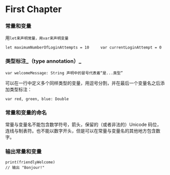 # First Chapter

### 常量和变量

用`let来声明常量，用var来声明变量`

`let maximumNumberOfLoginAttempts = 10    
 var currentLoginAttempt = 0`

### 类型标注_（type annotation）_

```
var welcomeMessage: String 声明中的冒号代表着“是...类型”
```

  可以在一行中定义多个同样类型的变量，用逗号分割，并在最后一个变量名之后添加类型标注：

```
var red, green, blue: Double
```

### 常量和变量的命名

常量与变量名不能包含数学符号，箭头，保留的（或者非法的）Unicode 码位，连线与制表符。也不能以数字开头，但是可以在常量与变量名的其他地方包含数字。

### 输出常量和变量

```
print(friendlyWelcome)
// 输出 "Bonjour!"
```



